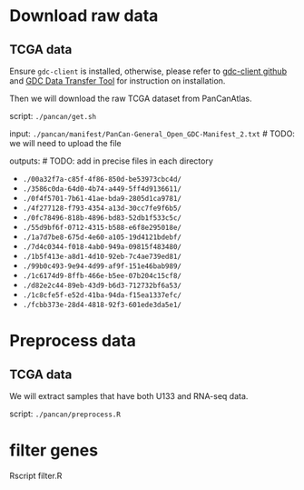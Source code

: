 # Download raw data
## TCGA data
Ensure `gdc-client` is installed, otherwise, please refer to [gdc-client github](https://github.com/NCI-GDC/gdc-client) and [GDC Data Transfer Tool](https://gdc.cancer.gov/access-data/gdc-data-transfer-tool) for instruction on installation.

Then we will download the raw TCGA dataset from PanCanAtlas.

script: `./pancan/get.sh`

input: `./pancan/manifest/PanCan-General_Open_GDC-Manifest_2.txt` # TODO: we will need to upload the file

outputs: # TODO: add in precise files in each directory
- `./00a32f7a-c85f-4f86-850d-be53973cbc4d/`
- `./3586c0da-64d0-4b74-a449-5ff4d9136611/`
- `./0f4f5701-7b61-41ae-bda9-2805d1ca9781/`
- `./4f277128-f793-4354-a13d-30cc7fe9f6b5/`
- `./0fc78496-818b-4896-bd83-52db1f533c5c/`
- `./55d9bf6f-0712-4315-b588-e6f8e295018e/`
- `./1a7d7be8-675d-4e60-a105-19d4121bdebf/`
- `./7d4c0344-f018-4ab0-949a-09815f483480/`
- `./1b5f413e-a8d1-4d10-92eb-7c4ae739ed81/`
- `./99b0c493-9e94-4d99-af9f-151e46bab989/`
- `./1c6174d9-8ffb-466e-b5ee-07b204c15cf8/`
- `./d82e2c44-89eb-43d9-b6d3-712732bf6a53/`
- `./1c8cfe5f-e52d-41ba-94da-f15ea1337efc/`
- `./fcbb373e-28d4-4818-92f3-601ede3da5e1/`

# Preprocess data
## TCGA data
We will extract samples that have both U133 and RNA-seq data.

script: `./pancan/preprocess.R`

# filter genes
Rscript filter.R
